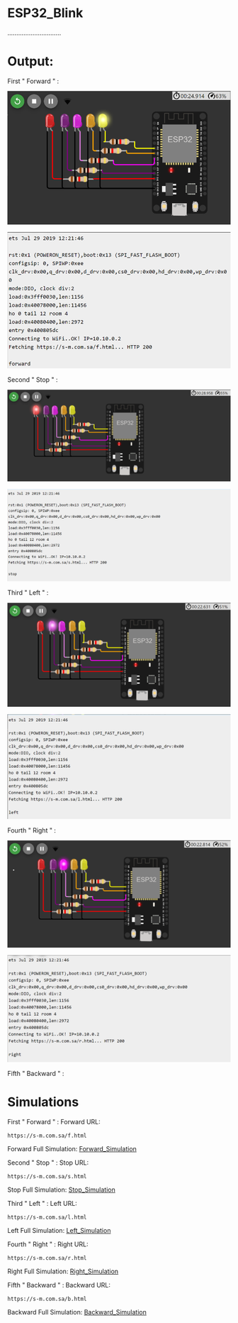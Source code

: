 # ESP32_Blink
..............................

# Output:
First " Forward " :

![Forward](F(3).png)

![Forward](F(2).png)

Second " Stop " : 

![Stop](S.png)

![Stop](S(2).png)

Third " Left " : 

![Stop](L.png)

![Stop](L(2).png)

Fourth " Right " : 

![Stop](R.png)

![Stop](R(2).png)

Fifth " Backward " : 



# Simulations
First " Forward " :
Forward URL:  
                                   
    https://s-m.com.sa/f.html

Forward Full Simulation:
[Forward_Simulation](https://wokwi.com/projects/372624486482800641)

Second " Stop " : 
Stop URL:  
                                   
    https://s-m.com.sa/s.html

Stop Full Simulation:
[Stop_Simulation](https://wokwi.com/projects/372624486482800641)

Third " Left " : 
Left URL:  
                                   
    https://s-m.com.sa/l.html

Left Full Simulation:
[Left_Simulation](https://wokwi.com/projects/372624486482800641)

Fourth " Right " : 
Right URL:  
                                   
    https://s-m.com.sa/r.html

Right Full Simulation:
[Right_Simulation](https://wokwi.com/projects/372624486482800641)

Fifth " Backward " : 
Backward URL:  
                                   
    https://s-m.com.sa/b.html

Backward Full Simulation:
[Backward_Simulation](https://wokwi.com/projects/372625293424965633)
